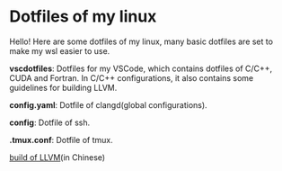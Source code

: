 # Dotfiles of my linux

Hello! Here are some dotfiles of my linux, many basic dotfiles are set to make my wsl easier to use.

**vscdotfiles**: Dotfiles for my VSCode, which contains dotfiles of C/C++, CUDA and Fortran. In C/C++ configurations, 
it also contains some guidelines for building LLVM.

**config.yaml**: Dotfile of clangd(global configurations).

**config**: Dotfile of ssh.

**.tmux.conf**: Dotfile of tmux.

[build of LLVM](./vscdotfiles/C/README.md)(in Chinese)

